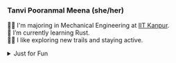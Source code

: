 <!--
**TanviPooranmal/TanviPooranmal** is a ✨ _special_ ✨ repository because its `README.md` (this file) appears on your GitHub profile. -->
### Tanvi Pooranmal Meena (she/her)
👩‍🎓 I'm majoring in Mechanical Engineering at [IIT Kanpur](https://www.iitk.ac.in/).  
🌱 I’m currently learning Rust.  
🚴‍♀️ I like exploring new trails and staying active.  
<!--🤝 I contributed to [Astropy](https://github.com/astropy/astropy).  -->

<details>
  <summary> Just for Fun</summary>
  
  <!--START_SECTION:waka-->
![Code Time](http://img.shields.io/badge/Code%20Time-47%20hrs%2056%20mins-blue)

![Profile Views](http://img.shields.io/badge/Profile%20Views-0-blue)

**I'm a Night 🦉** 

```text
🌞 Morning                23 commits          █░░░░░░░░░░░░░░░░░░░░░░░░   02.66 % 
🌆 Daytime                231 commits         ███████░░░░░░░░░░░░░░░░░░   26.67 % 
🌃 Evening                313 commits         █████████░░░░░░░░░░░░░░░░   36.14 % 
🌙 Night                  299 commits         █████████░░░░░░░░░░░░░░░░   34.53 % 
```
📅 **I'm Most Productive on Saturday** 

```text
Monday                   85 commits          ██░░░░░░░░░░░░░░░░░░░░░░░   09.82 % 
Tuesday                  108 commits         ███░░░░░░░░░░░░░░░░░░░░░░   12.47 % 
Wednesday                96 commits          ███░░░░░░░░░░░░░░░░░░░░░░   11.09 % 
Thursday                 72 commits          ██░░░░░░░░░░░░░░░░░░░░░░░   08.31 % 
Friday                   200 commits         ██████░░░░░░░░░░░░░░░░░░░   23.09 % 
Saturday                 218 commits         ██████░░░░░░░░░░░░░░░░░░░   25.17 % 
Sunday                   87 commits          ███░░░░░░░░░░░░░░░░░░░░░░   10.05 % 
```


📊 **This Week I Spent My Time On** 

```text
🕑︎ Time Zone: Asia/Kolkata

💬 Programming Languages: 
Markdown                 7 hrs 55 mins       ███████████░░░░░░░░░░░░░░   45.38 % 
CSS                      4 hrs 55 mins       ███████░░░░░░░░░░░░░░░░░░   28.19 % 
JavaScript               3 hrs 16 mins       █████░░░░░░░░░░░░░░░░░░░░   18.76 % 
Rust                     34 mins             █░░░░░░░░░░░░░░░░░░░░░░░░   03.28 % 
TOML                     15 mins             ░░░░░░░░░░░░░░░░░░░░░░░░░   01.49 % 

🔥 Editors: 
VS Code                  17 hrs 28 mins      █████████████████████████   100.00 % 

💻 Operating System: 
Linux                    17 hrs 28 mins      █████████████████████████   100.00 % 
```

**I Mostly Code in JavaScript** 

```text
JavaScript               11 repos            ████████░░░░░░░░░░░░░░░░░   33.33 % 
Go                       3 repos             ██░░░░░░░░░░░░░░░░░░░░░░░   09.09 % 
TypeScript               2 repos             ██░░░░░░░░░░░░░░░░░░░░░░░   06.06 % 
Lua                      1 repo              █░░░░░░░░░░░░░░░░░░░░░░░░   03.03 % 
TeX                      1 repo              █░░░░░░░░░░░░░░░░░░░░░░░░   03.03 % 
```




 Last Updated on 22/12/2024 18:44:23 UTC
<!--END_SECTION:waka-->
</details>
